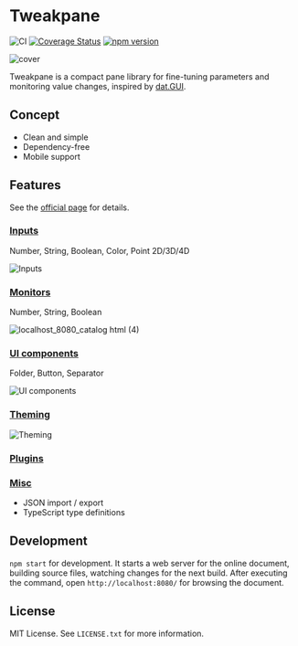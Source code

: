 # Tweakpane
![CI](https://github.com/cocopon/tweakpane/workflows/CI/badge.svg)
[![Coverage Status](https://coveralls.io/repos/github/cocopon/tweakpane/badge.svg)](https://coveralls.io/github/cocopon/tweakpane)
[![npm version](https://badge.fury.io/js/tweakpane.svg)](https://badge.fury.io/js/tweakpane)

![cover](https://user-images.githubusercontent.com/602961/111885816-807fd000-8a0d-11eb-9f5f-ed064704e461.jpg)

Tweakpane is a compact pane library for fine-tuning parameters and monitoring
value changes, inspired by [dat.GUI][].


## Concept
- Clean and simple
- Dependency-free
- Mobile support


## Features
See the [official page][documents] for details.


### [Inputs](https://cocopon.github.io/tweakpane/input.html)
Number, String, Boolean, Color, Point 2D/3D/4D

![Inputs](https://user-images.githubusercontent.com/602961/112736412-b422a300-8f95-11eb-8405-3959c42bf8f0.png)


### [Monitors](https://cocopon.github.io/tweakpane/monitor.html)
Number, String, Boolean

![localhost_8080_catalog html (4)](https://user-images.githubusercontent.com/602961/112736425-d5838f00-8f95-11eb-8044-46d528a06147.png)


### [UI components](https://cocopon.github.io/tweakpane/ui-components.html)
Folder, Button, Separator

![UI components](https://user-images.githubusercontent.com/602961/112736426-d6b4bc00-8f95-11eb-92fd-baa3d68e2e1d.png)


### [Theming](https://cocopon.github.io/tweakpane/theming.html)
![Theming](https://user-images.githubusercontent.com/602961/112737272-90169000-8f9c-11eb-89e6-455acb8217e2.png)


### [Plugins](https://cocopon.github.io/tweakpane/plugins.html)


### [Misc](https://cocopon.github.io/tweakpane/misc.html)
- JSON import / export
- TypeScript type definitions


## Development
`npm start` for development. It starts a web server for the online document,
building source files, watching changes for the next build. After executing the
command, open `http://localhost:8080/` for browsing the document.


## License
MIT License. See `LICENSE.txt` for more information.


[dat.GUI]: https://github.com/dataarts/dat.gui
[documents]: https://cocopon.github.io/tweakpane/
